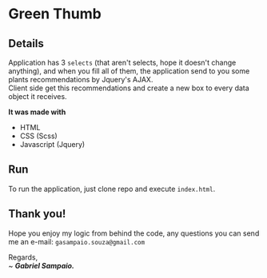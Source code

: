 # Green Thumb

## Details

Application has 3 `selects` (that aren't selects, hope it doesn't change anything), and when you fill all of them, the application send to you some plants recommendations by Jquery's AJAX. <br />
Client side get this recommendations and create a new box to every data object it receives.

**It was made with**

* HTML
* CSS (Scss)
* Javascript (Jquery)

## Run

To run the application, just clone repo and execute `index.html`.

## Thank you!

Hope you enjoy my logic from behind the code, any questions you can send me an e-mail: `gasampaio.souza@gmail.com`

Regards, <br />
~ _**Gabriel Sampaio.**_
